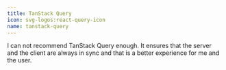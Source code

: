 ```yaml
---
title: TanStack Query
icon: svg-logos:react-query-icon
name: tanstack-query
---
```


I can not recommend TanStack Query enough. It ensures that the server and the client are always in sync and that is a better experience for me and the user.
